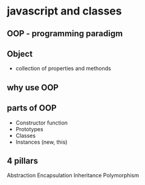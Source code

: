 # javascript and classes

## OOP - programming paradigm

## Object 
- collection of properties and methonds

## why use OOP

## parts of OOP



- Constructor function
- Prototypes
- Classes
- Instances (new, this)


## 4 pillars
Abstraction
Encapsulation
Inheritance
Polymorphism